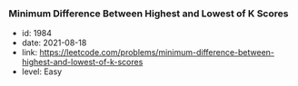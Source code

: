 ### Minimum Difference Between Highest and Lowest of K Scores

* id: 1984
* date: 2021-08-18
* link: https://leetcode.com/problems/minimum-difference-between-highest-and-lowest-of-k-scores
* level: Easy
